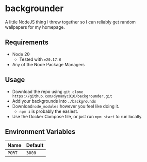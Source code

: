 # backgrounder

A little NodeJS thing I threw together so I can reliably get random wallpapers for my homepage.

## Requirements

- Node 20
  - Tested with `v20.17.0`
- Any of the Node Package Managers

## Usage

- Download the repo using `git clone https://github.com/dynamyc010/backgrounder.git`
- Add your backgrounds into `./backgrounds`
- Download`node_modules` however you feel like doing it.
  - `npm i` is probably the easiest.
- Use the Docker Compose file, or just run `npm start` to run locally.

## Environment Variables

| Name   | Default |
| ------ | -------- |
| `PORT` | `3000`   |
